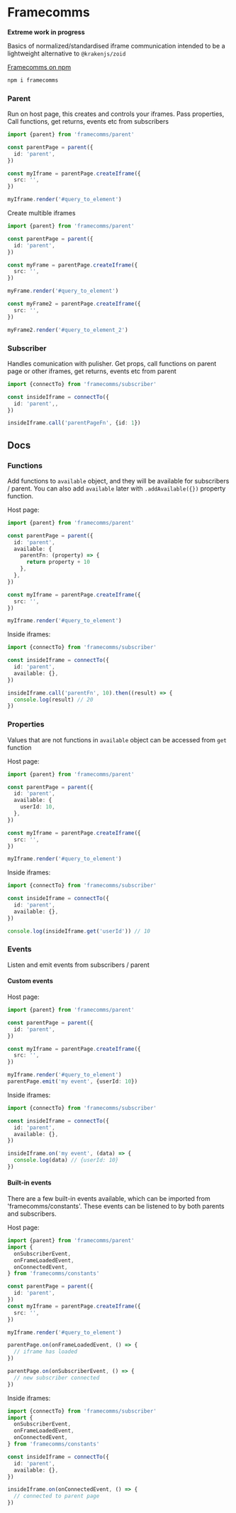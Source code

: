 # Framecomms

**Extreme work in progress**

Basics of normalized/standardised iframe communication intended to be a lightweight alternative to `@krakenjs/zoid`

[Framecomms on npm](https://www.npmjs.com/package/framecomms)

```sh
npm i framecomms
```

### Parent

Run on host page, this creates and controls your iframes. Pass properties, Call functions, get returns, events etc from subscribers

```typescript
import {parent} from 'framecomms/parent'

const parentPage = parent({
  id: 'parent',
})

const myIframe = parentPage.createIframe({
  src: '',
})

myIframe.render('#query_to_element')
```

Create multible iframes

```typescript
import {parent} from 'framecomms/parent'

const parentPage = parent({
  id: 'parent',
})

const myFrame = parentPage.createIframe({
  src: '',
})

myFrame.render('#query_to_element')

const myFrame2 = parentPage.createIframe({
  src: '',
})

myFrame2.render('#query_to_element_2')
```

### Subscriber

Handles comunication with pulisher. Get props, call functions on parent page or other iframes, get returns, events etc from parent

```typescript
import {connectTo} from 'framecomms/subscriber'

const insideIframe = connectTo({
  id: 'parent',,
})

insideIframe.call('parentPageFn', {id: 1})
```

## Docs

### Functions

Add functions to `available` object, and they will be available for subscribers / parent.
You can also add `available` later with `.addAvailable({})` property function.

Host page:

```typescript
import {parent} from 'framecomms/parent'

const parentPage = parent({
  id: 'parent',
  available: {
    parentFn: (property) => {
      return property + 10
    },
  },
})

const myIframe = parentPage.createIframe({
  src: '',
})

myIframe.render('#query_to_element')
```

Inside iframes:

```typescript
import {connectTo} from 'framecomms/subscriber'

const insideIframe = connectTo({
  id: 'parent',
  available: {},
})

insideIframe.call('parentFn', 10).then((result) => {
  console.log(result) // 20
})
```

### Properties

Values that are not functions in `available` object can be accessed from `get` function

Host page:

```typescript
import {parent} from 'framecomms/parent'

const parentPage = parent({
  id: 'parent',
  available: {
    userId: 10,
  },
})

const myIframe = parentPage.createIframe({
  src: '',
})

myIframe.render('#query_to_element')
```

Inside iframes:

```typescript
import {connectTo} from 'framecomms/subscriber'

const insideIframe = connectTo({
  id: 'parent',
  available: {},
})

console.log(insideIframe.get('userId')) // 10
```

### Events

Listen and emit events from subscribers / parent

#### Custom events

Host page:

```typescript
import {parent} from 'framecomms/parent'

const parentPage = parent({
  id: 'parent',
})

const myIframe = parentPage.createIframe({
  src: '',
})

myIframe.render('#query_to_element')
parentPage.emit('my event', {userId: 10})
```

Inside iframes:

```typescript
import {connectTo} from 'framecomms/subscriber'

const insideIframe = connectTo({
  id: 'parent',
  available: {},
})

insideIframe.on('my event', (data) => {
  console.log(data) // {userId: 10}
})
```

#### Built-in events

There are a few built-in events available, which can be imported from 'framecomms/constants'. These events can be listened to by both parents and subscribers.

Host page:

```typescript
import {parent} from 'framecomms/parent'
import {
  onSubscriberEvent,
  onFrameLoadedEvent,
  onConnectedEvent,
} from 'framecomms/constants'

const parentPage = parent({
  id: 'parent',
})
const myIframe = parentPage.createIframe({
  src: '',
})

myIframe.render('#query_to_element')

parentPage.on(onFrameLoadedEvent, () => {
  // iframe has loaded
})

parentPage.on(onSubscriberEvent, () => {
  // new subscriber connected
})
```

Inside iframes:

```typescript
import {connectTo} from 'framecomms/subscriber'
import {
  onSubscriberEvent,
  onFrameLoadedEvent,
  onConnectedEvent,
} from 'framecomms/constants'

const insideIframe = connectTo({
  id: 'parent',
  available: {},
})

insideIframe.on(onConnectedEvent, () => {
  // connected to parent page
})
```
